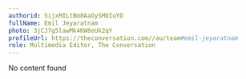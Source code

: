 ```yaml
---
authorid: 5ijxMILtBm8AaOySMOIuYO
fullName: Emil Jeyaratnam
photo: 3jCJ7g5lawMk4KW8eUk2qY
profileUrl: https://theconversation.com//au/team#emil-jeyaratnam
role: Multimedia Editor, The Conversation
---
```

No content found